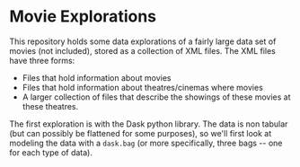 # Movie Explorations

This repository holds some data explorations of a fairly large data set of movies
(not included), stored as a collection of XML files. The XML files have three forms:

* Files that hold information about movies
* Files that hold information about theatres/cinemas where movies
* A larger collection of files that describe the showings of these movies at
  these theatres.

The first exploration is with the Dask python library.
The data is non tabular (but can possibly be flattened for some purposes), so
we'll first look at modeling the data with a `dask.bag` (or more specifically, three bags -- one for each type of data).

